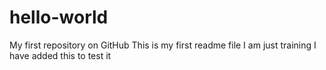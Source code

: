 # hello-world
My first repository on GitHub
This is my first readme file
I am just training 
I have added this to test it

